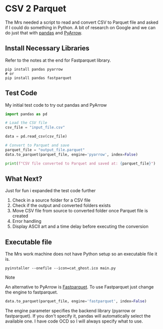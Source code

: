 # CSV 2 Parquet

The Mrs needed a script to read and convert CSV to Parquet file and asked if I could do something in Python. A bit of research on Google and we can do just that with [pandas](https://pandas.pydata.org/) and [PyArrow](https://pypi.org/project/pyarrow/).



## Install Necessary Libraries
Refer to the notes at the end for Fastparquet library.
```
pip install pandas pyarrow
# or
pip install pandas fastparquet
```
## Test Code
My initial test code to try out pandas and PyArrow

```python
import pandas as pd

# Load the CSV file
csv_file = "input_file.csv"

data = pd.read_csv(csv_file)

# Convert to Parquet and save
parquet_file = "output_file.parquet" 
data.to_parquet(parquet_file, engine='pyarrow', index=False)

print(f"CSV file converted to Parquet and saved at: {parquet_file}")
```
## What Next?
Just for fun i expanded the test code further

1. Check in a source folder for a CSV file
2. Check if the output and converted folders exists
3. Move CSV file from source to converted folder once Parquet file is created
4. Error handling
5. Display ASCII art and a time delay before executing the conversion

## Executable file
The Mrs work machine does not have Python setup so an executable file it is.

```
pyinstaller --onefile --icon=cat_ghost.ico main.py
```

> [!NOTE]
> An alternative to PyArrow is [Fastparquet](https://pypi.org/project/fastparquet/). To use Fastparquet just change the engine to fastparquet.
> ```python
> data.to_parquet(parquet_file, engine='fastparquet', index=False)
> ```
> The engine parameter specifies the backend library (pyarrow or fastparquet). If you don't specify it, pandas will automatically select the available one. I have code OCD so I will always specify what to use.
